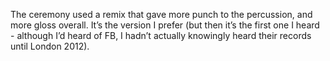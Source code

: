 The ceremony used a remix that gave more punch to the percussion, and more gloss overall. It’s the version I prefer (but then it’s the first one I heard - although I’d heard of FB, I hadn’t actually knowingly heard their records until London 2012).
